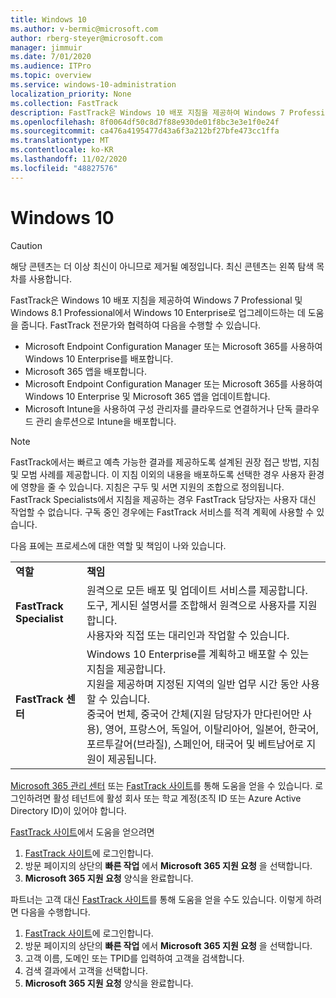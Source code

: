 ```yaml
---
title: Windows 10
ms.author: v-bermic@microsoft.com
author: rberg-steyer@microsoft.com
manager: jimmuir
ms.date: 7/01/2020
ms.audience: ITPro
ms.topic: overview
ms.service: windows-10-administration
localization_priority: None
ms.collection: FastTrack
description: FastTrack은 Windows 10 배포 지침을 제공하여 Windows 7 Professional 및 Windows 8.1 Professional에서 Windows 10 Enterprise로 업그레이드하는 데 도움을 줍니다.
ms.openlocfilehash: 8f0064df50c8d7f88e930de01f8bc3e3e1f0e24f
ms.sourcegitcommit: ca476a4195477d43a6f3a212bf27bfe473cc1ffa
ms.translationtype: MT
ms.contentlocale: ko-KR
ms.lasthandoff: 11/02/2020
ms.locfileid: "48827576"
---
```

# <a name="windows-10"></a>Windows 10

> [!CAUTION]
> 해당 콘텐츠는 더 이상 최신이 아니므로 제거될 예정입니다. 최신 콘텐츠는 왼쪽 탐색 목차를 사용합니다.

FastTrack은 Windows 10 배포 지침을 제공하여 Windows 7 Professional 및 Windows 8.1 Professional에서 Windows 10 Enterprise로 업그레이드하는 데 도움을 줍니다. FastTrack 전문가와 협력하여 다음을 수행할 수 있습니다.

- Microsoft Endpoint Configuration Manager 또는 Microsoft 365를 사용하여 Windows 10 Enterprise를 배포합니다.
- Microsoft 365 앱을 배포합니다. 
- Microsoft Endpoint Configuration Manager 또는 Microsoft 365를 사용하여 Windows 10 Enterprise 및 Microsoft 365 앱을 업데이트합니다.
- Microsoft Intune을 사용하여 구성 관리자를 클라우드로 연결하거나 단독 클라우드 관리 솔루션으로 Intune을 배포합니다.
  
> [!NOTE]
> FastTrack에서는 빠르고 예측 가능한 결과를 제공하도록 설계된 권장 접근 방법, 지침 및 모범 사례를 제공합니다. 이 지침 이외의 내용을 배포하도록 선택한 경우 사용자 환경에 영향을 줄 수 있습니다. 지침은 구두 및 서면 지원의 조합으로 정의됩니다. FastTrack Specialists에서 지침을 제공하는 경우 FastTrack 담당자는 사용자 대신 작업할 수 없습니다. 구독 중인 경우에는 FastTrack 서비스를 적격 계획에 사용할 수 있습니다.  
    
다음 표에는 프로세스에 대한 역할 및 책임이 나와 있습니다.

|||
|:-----|:-----|
|**역할** <br/> |**책임** <br/> |
|**FastTrack Specialist** <br/> |원격으로 모든 배포 및 업데이트 서비스를 제공합니다.  <br/> 도구, 게시된 설명서를 조합해서 원격으로 사용자를 지원합니다. <br/> 사용자와 직접 또는 대리인과 작업할 수 있습니다.|
|**FastTrack 센터**  <br/> |Windows 10 Enterprise를 계획하고 배포할 수 있는 지침을 제공합니다.   <br/> 지원을 제공하며 지정된 지역의 일반 업무 시간 동안 사용할 수 있습니다. <br/> 중국어 번체, 중국어 간체(지원 담당자가 만다린어만 사용), 영어, 프랑스어, 독일어, 이탈리아어, 일본어, 한국어, 포르투갈어(브라질), 스페인어, 태국어 및 베트남어로 지원이 제공됩니다.|
 
[Microsoft 365 관리 센터](https://go.microsoft.com/fwlink/?linkid=2032704) 또는 [FastTrack 사이트](https://go.microsoft.com/fwlink/?linkid=780698)를 통해 도움을 얻을 수 있습니다. 로그인하려면 활성 테넌트에 활성 회사 또는 학교 계정(조직 ID 또는 Azure Active Directory ID)이 있어야 합니다. 

[FastTrack 사이트](https://go.microsoft.com/fwlink/?linkid=780698)에서 도움을 얻으려면 
1.    [FastTrack 사이트](https://go.microsoft.com/fwlink/?linkid=780698)에 로그인합니다. 
2.    방문 페이지의 상단의 **빠른 작업** 에서 **Microsoft 365 지원 요청** 을 선택합니다.
3.    **Microsoft 365 지원 요청** 양식을 완료합니다.
  
파트너는 고객 대신 [FastTrack 사이트](https://go.microsoft.com/fwlink/?linkid=780698)를 통해 도움을 얻을 수도 있습니다. 이렇게 하려면 다음을 수행합니다.
1.    [FastTrack 사이트](https://go.microsoft.com/fwlink/?linkid=780698)에 로그인합니다. 
2.    방문 페이지의 상단의 **빠른 작업** 에서 **Microsoft 365 지원 요청** 을 선택합니다.
3.    고객 이름, 도메인 또는 TPID를 입력하여 고객을 검색합니다.
4.    검색 결과에서 고객을 선택합니다.
5.    **Microsoft 365 지원 요청** 양식을 완료합니다.
 
